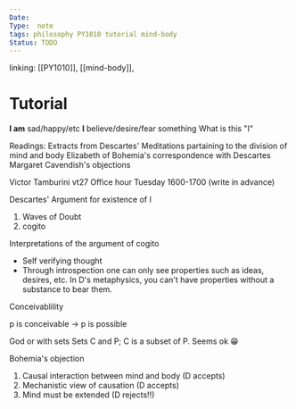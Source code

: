 ```yaml
---
Date: 
Type:  note
tags: philosophy PY1010 tutorial mind-body
Status: TODO
---
```

linking:  [[PY1010]], [[mind-body]], 
# Tutorial
**I am** sad/happy/etc
**I** believe/desire/fear something
What is this "I" 

Readings:
Extracts from Descartes' Meditations partaining to the division of mind and body
Elizabeth of Bohemia's correspondence with Descartes
Margaret Cavendish's objections

Victor Tamburini
vt27
Office hour Tuesday 1600-1700 (write in advance)

Descartes' Argument for existence of I
1. Waves of Doubt
2. cogito

Interpretations of the argument of cogito
- Self verifying thought
- Through introspection one can only see properties such as ideas, desires, etc. In D's metaphysics, you can't have properties without a substance to bear them.


Conceivablility

p is conceivable -> p is possible

God or with sets
Sets C and P; C is a subset of P. Seems ok 😁

Bohemia's objection
1. Causal interaction between mind and body (D accepts)
2. Mechanistic view of causation (D accepts)
3. Mind must be extended (D rejects!!)

